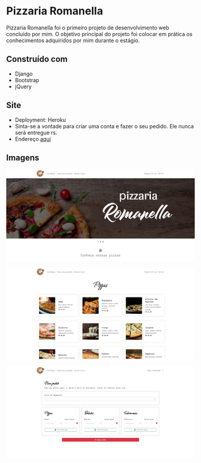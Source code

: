 # Pizzaria Romanella
Pizzaria Romanella foi o primeiro projeto de desenvolvimento web concluído por mim. O objetivo principal do projeto foi colocar em prática os conhecimentos adquiridos
por mim durante o estágio.

## Construído com 
- Django
- Bootstrap
- jQuery

## Site
- Deployment: Heroku
- Sinta-se a vontade para criar uma conta e fazer o seu pedido. Ele nunca será entregue rs.
- Endereço [aqui](https://romanella.herokuapp.com/)

## Imagens
<p align='center'>
  <img src="/src/imagens/capa.jpg" alt="capa" style="max-width: 100%;">
</p>
<p align='center'>
  <img src="/src/imagens/cardapio.jpg" alt="cardapio" style="max-width: 100%;">
</p>
<p align='center'>
  <img src="/src/imagens/pedido.jpg" alt="pedido" style="max-width: 100%;">
</p>
